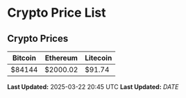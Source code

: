 # Crypto Price List

## Crypto Prices
| Bitcoin | Ethereum | Litecoin |
| ------- | -------- | -------- |
| $84144 | $2000.02 | $91.74 |
**Last Updated:** 2025-03-22 20:45 UTC
**Last Updated:** $DATE$
